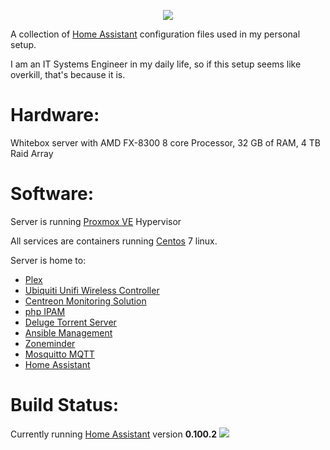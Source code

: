 <p align="center">
  <img src="https://github.com/home-assistant/home-assistant-assets/blob/master/loading-screen.gif">
</p>

A collection of [Home Assistant](https://home-assistant.io/) configuration files used in my personal setup.

I am an IT Systems Engineer in my daily life, so if this setup seems like overkill, that's because it is.

# Hardware:

Whitebox server with AMD FX-8300 8 core Processor, 32 GB of RAM, 4 TB Raid Array

# Software:

Server is running [Proxmox VE](https://www.proxmox.com/en/proxmox-ve) Hypervisor

All services are containers running [Centos](https://www.centos.org/) 7 linux.

Server is home to:

* [Plex](https://www.plex.tv)
* [Ubiquiti Unifi Wireless Controller](https://www.ui.com/)
* [Centreon Monitoring Solution](https://www.centreon.com/en/)
* [php IPAM](https://phpipam.net/)
* [Deluge Torrent Server](https://dev.deluge-torrent.org/)
* [Ansible Management](https://www.ansible.com/)
* [Zoneminder](https://zoneminder.com/)
* [Mosquitto MQTT](https://mosquitto.org/)
* [Home Assistant](https://home-assistant.io/)

# Build Status:

Currently running [Home Assistant](https://home-assistant.io/) version __0.100.2__  <img src="https://travis-ci.com/g1bs0nsg/HomeAssistant.svg?branch=master">
